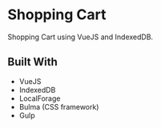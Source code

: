 # Shopping Cart
Shopping Cart using VueJS and IndexedDB.

## Built With
* VueJS
* IndexedDB
* LocalForage
* Bulma (CSS framework)
* Gulp
